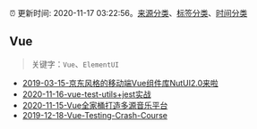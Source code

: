 :alarm_clock: 更新时间: 2020-11-17 03:22:56。[来源分类](../README.md)、[标签分类](../TAGS.md)、[时间分类](../TIMELINE.md)

## Vue


> 关键字：`Vue`、`ElementUI`



- [2019-03-15-京东风格的移动端Vue组件库NutUI2.0来啦](https://jdc.jd.com/archives/212979) 
- [2020-11-16-vue-test-utils+jest实战](https://juejin.im/post/6895920314585186318) 
- [2020-11-15-Vue全家桶打造多源音乐平台](https://juejin.im/post/6895321619359596552) 
- [2019-12-18-Vue-Testing-Crash-Course](https://dev.to/blacksonic/vue-testing-crash-course-59kl) 